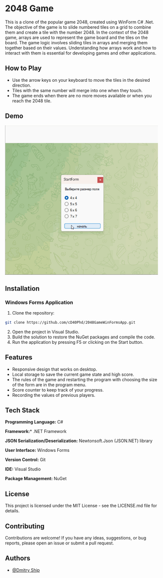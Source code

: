 # 2048 Game

This is a clone of the popular game 2048, created using WinForm C# .Net. The objective of the game is to slide numbered tiles on a grid to combine them and create a tile with the number 2048. In the context of the 2048 game, arrays are used to represent the game board and the tiles on the board. The game logic involves sliding tiles in arrays and merging them together based on their values. Understanding how arrays work and how to interact with them is essential for developing games and other applications.

## How to Play

- Use the arrow keys on your keyboard to move the tiles in the desired direction.
- Tiles with the same number will merge into one when they touch.
- The game ends when there are no more moves available or when you reach the 2048 tile.

## Demo
![2048gif](https://github.com/cD40Phd/2048GameWinFormsApp/blob/main/2048.gif)

## Installation
### Windows Forms Application

1. Clone the repository:
  ```bash
  git clone https://github.com/cD40Phd/2048GameWinFormsApp.git
  ```
2. Open the project in Visual Studio.
3. Build the solution to restore the NuGet packages and compile the code.
4. Run the application by pressing F5 or clicking on the Start button.

## Features

- Responsive design that works on desktop.
- Local storage to save the current game state and high score.
- The rules of the game and restarting the program with choosing the size of the form are in the program menu.
- Score counter to keep track of your progress. 
- Recording the values of previous players.

## Tech Stack

**Programming Language:** C#

**Framework:*** .NET Framework

**JSON Serialization/Deserialization:** Newtonsoft.Json (JSON.NET) library

**User Interface:** Windows Forms

**Version Control:** Git

**IDE:** Visual Studio

**Package Management:** NuGet

## License

This project is licensed under the MIT License - see the LICENSE.md file for details.

## Contributing

Contributions are welcome! If you have any ideas, suggestions, or bug reports, please open an issue or submit a pull request.


## Authors

- [@Dmitry Ship](https://github.com/cD40Phd)
